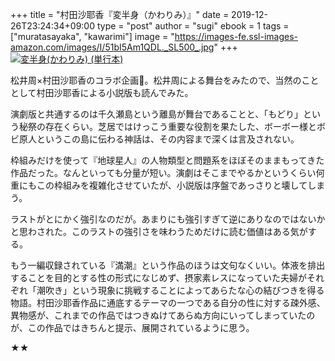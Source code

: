 +++
title = "村田沙耶香『変半身（かわりみ）』"
date = 2019-12-26T23:24:34+09:00
type = "post"
author = "sugi"
ebook = 1
tags = ["muratasayaka", "kawarimi"]
image = "https://images-fe.ssl-images-amazon.com/images/I/51bI5Am1QDL._SL500_.jpg"
+++
<a href="https://www.amazon.co.jp/dp/4480804919?tag=chezsugi-22" target="_blank"><img src="https://images-fe.ssl-images-amazon.com/images/I/51bI5Am1QDL._SL500_.jpg" alt="変半身(かわりみ) (単行本)" class="alignleft" /></a>

松井周×村田沙耶香のコラボ企画。松井周による舞台をみたので、当然のこととして村田沙耶香による小説版も読んでみた。

演劇版と共通するのは千久瀬島という離島が舞台であることと、「もどり」という秘祭の存在くらい。芝居ではけっこう重要な役割を果たした、ボーボー様とボビ原人というこの島に伝わる神話は、その内容まで深くは言及されない。

枠組みだけを使って『地球星人』の人物類型と問題系をほぼそのままもってきた作品だった。なんといっても分量が短い。演劇はそこまでやるかというくらい何重にもこの枠組みを複雑化させていたが、小説版は序盤であっさりと壊してしまう。

ラストがとにかく強引なのだが。あまりにも強引すぎて逆にありなのではないかと思わされた。このラストの強引さを味わうためだけに読む価値はある気がする。

もう一編収録されている『満潮』という作品のほうは文句なくいい。体液を排出することを目的とする性の形式になじめず、摂家素レスになっていた夫婦がそれぞれ「潮吹き」という現象に挑戦することによってあらたな心の結びつきを得る物語。村田沙耶香作品に通底するテーマの一つである自分の性に対する疎外感、異物感が、これまでの作品ではつきぬけてあらぬ方向にいってしまっていたのが、この作品ではきちんと提示、展開されているように思う。

★★